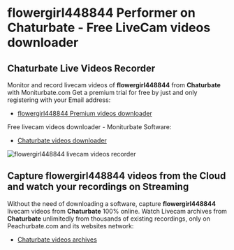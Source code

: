 # flowergirl448844 Performer on Chaturbate - Free LiveCam videos downloader

## Chaturbate Live Videos Recorder

Monitor and record livecam videos of **flowergirl448844** from **Chaturbate** with Moniturbate.com
Get a premium trial for free by just and only registering with your Email address:
* [flowergirl448844 Premium videos downloader](https://moniturbate.com/request-demo-licence-key.html)

Free livecam videos downloader - Moniturbate Software:
* [Chaturbate videos downloader](https://moniturbate.com/moniturbate-download-software.html)

![flowergirl448844 livecam videos recorder](https://peachurnet.com/templates/moniturbate-software.png)


## Capture flowergirl448844 videos from the Cloud and watch your recordings on Streaming

Without the need of downloading a software, capture **flowergirl448844** livecam videos from **Chaturbate** 100% online.
Watch Livecam archives from **Chaturbate** unlimitedly from thousands of existing recordings, only on Peachurbate.com and its websites network:
* [Chaturbate videos archives](https://peachurnet.com/)